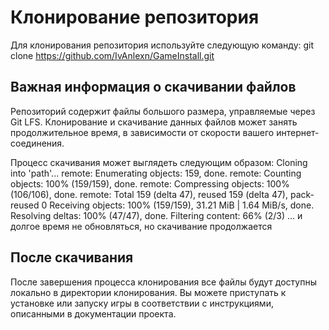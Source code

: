 # Клонирование репозитория
Для клонирования репозитория используйте следующую команду:
git clone https://github.com/IvAnlexn/GameInstall.git

## Важная информация о скачивании файлов
Репозиторий содержит файлы большого размера, управляемые через Git LFS. Клонирование и скачивание данных файлов может занять продолжительное время, в зависимости от скорости вашего интернет-соединения.

Процесс скачивания может выглядеть следующим образом:
Cloning into 'path'...
remote: Enumerating objects: 159, done.
remote: Counting objects: 100% (159/159), done.
remote: Compressing objects: 100% (106/106), done.
remote: Total 159 (delta 47), reused 159 (delta 47), pack-reused 0
Receiving objects: 100% (159/159), 31.21 MiB | 1.64 MiB/s, done.
Resolving deltas: 100% (47/47), done.
Filtering content: 66% (2/3)
... и долгое время не обновляться, но скачивание продолжается

## После скачивания
После завершения процесса клонирования все файлы будут доступны локально в директории клонирования. Вы можете приступать к установке или запуску игры в соответствии с инструкциями, описанными в документации проекта.